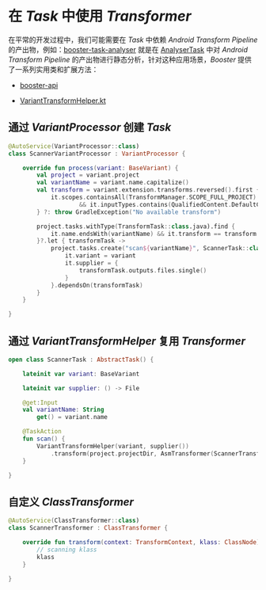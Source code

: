 # 在 *Task* 中使用 *Transformer*

在平常的开发过程中，我们可能需要在 *Task* 中依赖 *Android Transform Pipeline* 的产出物，例如：[booster-task-analyser](https://github.com/didi/booster/blob/master/booster-task-analyser) 就是在 [AnalyserTask](https://github.com/didi/booster/blob/master/booster-task-analyser/src/main/kotlin/com/didiglobal/booster/task/analyser/AnalyserTask.kt) 中对 *Android Transform Pipeline* 的产出物进行静态分析，针对这种应用场景，*Booster* 提供了一系列实用类和扩展方法：

- [booster-api](https://github.com/didi/booster/blob/master/booster-api)

- [VariantTransformHelper.kt](https://github.com/didi/booster/blob/master/booster-api/src/main/kotlin/com/didiglobal/booster/transform/VariantTransformHelper.kt)

## 通过 *VariantProcessor* 创建 *Task*

```kotlin
@AutoService(VariantProcessor::class)
class ScannerVariantProcessor : VariantProcessor {

    override fun process(variant: BaseVariant) {
        val project = variant.project
        val variantName = variant.name.capitalize()
        val transform = variant.extension.transforms.reversed().first {
            it.scopes.containsAll(TransformManager.SCOPE_FULL_PROJECT)
                    && it.inputTypes.contains(QualifiedContent.DefaultContentType.CLASSES)
        } ?: throw GradleException("No available transform")

        project.tasks.withType(TransformTask::class.java).find {
            it.name.endsWith(variantName) && it.transform == transform
        }?.let { transformTask ->
            project.tasks.create("scan${variantName}", ScannerTask::class.java) {
                it.variant = variant
                it.supplier = {
                    transformTask.outputs.files.single()
                }
            }.dependsOn(transformTask)
        }
    }

}
```

## 通过 *VariantTransformHelper* 复用 *Transformer*

```kotlin
open class ScannerTask : AbstractTask() {

    lateinit var variant: BaseVariant

    lateinit var supplier: () -> File

    @get:Input
    val variantName: String
        get() = variant.name

    @TaskAction
    fun scan() {
        VariantTransformHelper(variant, supplier())
            .transform(project.projectDir, AsmTransformer(ScannerTransformer()))
    }

}
```

## 自定义 *ClassTransformer*

```kotlin
@AutoService(ClassTransformer::class)
class ScannerTransformer : ClassTransformer {

    override fun transform(context: TransformContext, klass: ClassNode): ClassNode {
        // scanning klass
        klass
    }

}
```
